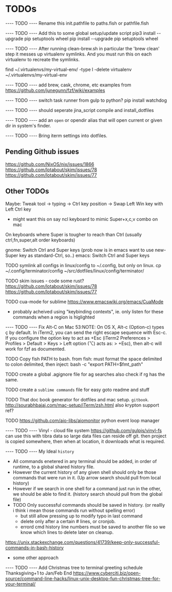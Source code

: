 # TODOs

---- TODO ----
Rename this init.pathfile to paths.fish or pathfile.fish

---- TODO ----
Add this to some global setup/update script
pip3 install --upgrade pip setuptools wheel
pip install --upgrade pip setuptools wheel

---- TODO ----
After running clean-brew.sh in particular the 'brew clean' step
it messes up virtualenv symlinks.  And you must run this on each virtualenv to recreate the symlinks.

find ~/.virtualenvs/my-virtual-env/ -type l -delete
virtualenv ~/.virtualenvs/my-virtual-env

---- TODO ----
add brew, cask, chrome, etc examples from
https://github.com/junegunn/fzf/wiki/examples

---- TODO ----
switch task runner from gulp to python?
pip install watchdog

---- TODO ----
should seperate jina_script compile and install_dotfiles

---- TODO ----
add an `open` or opendir alias that will open current or given dir in system's finder.

---- TODO ----
Bring iterm settings into dotfiles.


## Pending Github issues

https://github.com/NixOS/nix/issues/1866
https://github.com/lotabout/skim/issues/78
https://github.com/lotabout/skim/issues/77

## Other TODOs

Maybe: Tweak tool -> typing -> Ctrl key position -> Swap Left Win key with Left Ctrl key
- might want this on say ncl keyboard to mimic
Super+x,c,v combo on mac

On keyboards where Super is tougher to reach than Ctrl
(usually ctrl,fn,super,alt order keyboards)

gnome: Switch Ctrl and Super keys
(prob now is in emacs want to use new-Super key as standard-Ctrl, so..)
emacs: Switch Ctrl and Super keys

TODO symlink all configs in linux/config to ~/.config, but only on linux.
cp ~/.config/terminator/config ~/src/dotfiles/linux/config/terminator/


TODO skim issues - code some rust?
https://github.com/lotabout/skim/issues/78
https://github.com/lotabout/skim/issues/77


TODO cua-mode for sublime
https://www.emacswiki.org/emacs/CuaMode
- probably acheived using "keybinding contexts",
ie. only listen for these commands when a region is higlighted


---- TODO ----
Fix Alt-C on Mac
53:NOTE: On OS X, Alt-c (Option-c) types ç by default. In iTerm2, you can send the right escape sequence with Esc-c. If you configure the option key to act as +Esc (iTerm2 Preferences > Profiles > Default > Keys > Left option (⌥) acts as: > +Esc), then alt-c will work for fzf as documented.

TODO Copy fish PATH to bash.
from fish:
must format the space delimited to colon delimited, then inject:
bash -c "export PATH=$fmt_path"

TODO create a global .agignore file for ag searches
also check if rg has the same.

TODO create a `sublime commands` file for easy goto readme and stuff

TODO That doc book generator for dotfiles and mac setup.
`gitbook`.
http://sourabhbajaj.com/mac-setup/iTerm/zsh.html
also krypton support ref?

TODO https://github.com/aio-libs/aiomonitor
python event loop manager


---- TODO ----
Vinyl - cloud file system
https://github.com/gulpjs/vinyl-fs
can use this with tibra data so large data files can reside off git.
then project is copied somewhere, then when at location, it downloads what is required.


---- TODO ----
My Ideal `history`
- All commands enetered in any terminal should be added, in order of runtime, to a global shared history file.
- However the current history of any given shell should only be those commands that were run in it. (Up arrow search should pull from local history)
- However if we search in one shell for a command just run in the other, we should be able to find it. (history search should pull from the global file)
- TODO Only successful commands should be saved in history. (or reallly i think i mean those commands run without spelling error)
  - but still allow pressing up to modify typo in last command
  - delete only after a certain # lines, or cronjob.
  - errord cmd history line numbers must be saved to another file so we know which lines to delete later on cleanup.

https://unix.stackexchange.com/questions/41739/keep-only-successful-commands-in-bash-history
- some other approach


---- TODO ----
Add Christmas tree to terminal greeting schedule Thanksgiving+1 to Jan/Feb End
https://www.cyberciti.biz/open-source/command-line-hacks/linux-unix-desktop-fun-christmas-tree-for-your-terminal/
